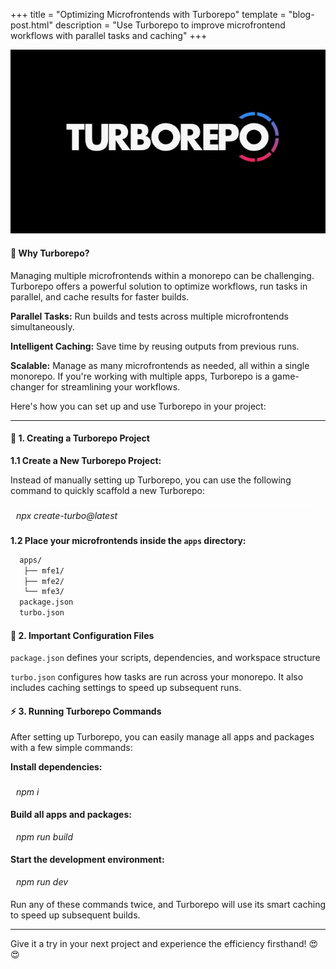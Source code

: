 +++
title = "Optimizing Microfrontends with Turborepo"
template = "blog-post.html"
description = "Use Turborepo to improve microfrontend workflows with parallel tasks and caching"
+++

<!-- ![blog-cover](/images/blog/2024-10-05/turborepo-microfrontends.webp) -->
![blog-cover](/images/blog/2024-10-04/turborepo.png)

<h4><b>🧐 Why Turborepo?</b></h4>

Managing multiple microfrontends within a monorepo can be challenging. Turborepo offers a powerful solution to optimize workflows, run tasks in parallel, and cache results for faster builds.

<b>Parallel Tasks:</b> Run builds and tests across multiple microfrontends simultaneously.

<b>Intelligent Caching:</b> Save time by reusing outputs from previous runs.

<b>Scalable:</b> Manage as many microfrontends as needed, all within a single monorepo.
If you're working with multiple apps, Turborepo is a game-changer for streamlining your workflows.

Here's how you can set up and use Turborepo in your project:

---

<h4><b>🔧 1. Creating a Turborepo Project</b></h4>

<b>1.1 Create a New Turborepo Project:</b> 

Instead of manually setting up Turborepo, you can use the following command to quickly scaffold a new Turborepo:

<div style="border: 1px solid white; font-style: italic; border-radius: 1rem; padding: 0.5rem; margin: 10px 0">
npx create-turbo@latest
</div>

<b>1.2 Place your microfrontends inside the `apps` directory:</b> 

```sh
  apps/
   ├── mfe1/
   ├── mfe2/
   └── mfe3/
  package.json
  turbo.json
```
<h4><b>📄 2. Important Configuration Files</b></h4>

`package.json` defines your scripts, dependencies, and workspace structure

`turbo.json` configures how tasks are run across your monorepo. It also includes caching settings to speed up subsequent runs.

<h4><b>⚡ 3. Running Turborepo Commands</b></h4>
After setting up Turborepo, you can easily manage all apps and packages with a few simple commands:

<b>Install dependencies:</b>

<div style="border: 1px solid white; font-style: italic; border-radius: 1rem; padding: 0.5rem; margin: 10px 0"> npm i </div>
<b>Build all apps and packages:</b>

<div style="border: 1px solid white; font-style: italic; border-radius: 1rem; padding: 0.5rem; margin: 10px 0"> npm run build </div>
<b>Start the development environment:</b>

<div style="border: 1px solid white; font-style: italic; border-radius: 1rem; padding: 0.5rem; margin: 10px 0"> npm run dev </div>
Run any of these commands twice, and Turborepo will use its smart caching to speed up subsequent builds.

---

Give it a try in your next project and experience the efficiency firsthand! 😍😍